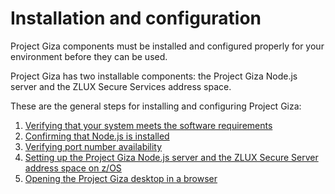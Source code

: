 # Installation and configuration

Project Giza components must be installed and configured properly for your environment before they can be used.

Project Giza has two installable components: the Project Giza Node.js server and the ZLUX Secure Services address space.

These are the general steps for installing and configuring Project Giza:

1.  [Verifying that your system meets the software requirements](mvd-verifysystemswreqs.md)
2.  [Confirming that Node.js is installed](mvd-instconfirmnodejsinstalled.md)
3.  [Verifying port number availability](mvd-instverifyportnumavailable.md)
4.  [Setting up the Project Giza Node.js server and the ZLUX Secure Server address space on z/OS](mvd-instsetupeverythingonzos.md)
5.  [Opening the Project Giza desktop in a browser](mvd-instopendesktopbrowser.md)
